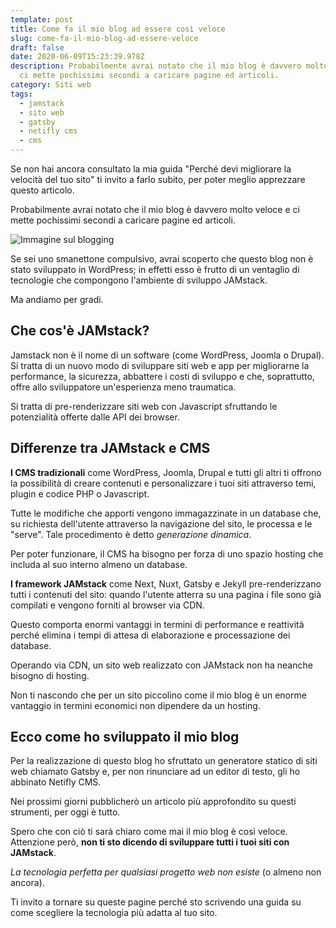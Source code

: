 ```yaml
---
template: post
title: Come fa il mio blog ad essere così veloce
slug: come-fa-il-mio-blog-ad-essere-veloce
draft: false
date: 2020-06-09T15:23:39.978Z
description: Probabilmente avrai notato che il mio blog è davvero molto veloce e
  ci mette pochissimi secondi a caricare pagine ed articoli.
category: Siti web
tags:
  - jamstack
  - sito web
  - gatsby
  - netifly cms
  - cms
---
```

Se non hai ancora consultato la mia guida "Perché devi migliorare la velocità del tuo sito" ti invito a farlo subito, per poter meglio apprezzare questo articolo.

Probabilmente avrai notato che il mio blog è davvero molto veloce e ci mette pochissimi secondi a caricare pagine ed articoli.

![Immagine sul blogging](/media/pablo-blogging.png)

Se sei uno smanettone compulsivo, avrai scoperto che questo blog non è stato sviluppato in WordPress; in effetti esso è frutto di un ventaglio di tecnologie che compongono l'ambiente di sviluppo JAMstack. 

Ma andiamo per gradi.

## Che cos'è JAMstack?

Jamstack non è il nome di un software (come WordPress, Joomla o Drupal). Si tratta di un nuovo modo di sviluppare siti web e app per migliorarne la performance, la sicurezza, abbattere i costi di sviluppo e che, soprattutto, offre allo sviluppatore un'esperienza meno traumatica.

Si tratta di pre-renderizzare siti web con Javascript sfruttando le potenzialità offerte dalle API dei browser.

## Differenze tra JAMstack e CMS

**I CMS tradizionali** come WordPress, Joomla, Drupal e tutti gli altri ti offrono la possibilità di creare contenuti e personalizzare i tuoi siti attraverso temi, plugin e codice PHP o Javascript.

Tutte le modifiche che apporti vengono immagazzinate in un database che, su richiesta dell'utente attraverso la navigazione del sito, le processa e le "serve". Tale procedimento è detto *generazione dinamica*.

Per poter funzionare, il CMS ha bisogno per forza di uno spazio hosting che includa al suo interno almeno un database.

**I framework JAMstack** come Next, Nuxt, Gatsby e Jekyll pre-renderizzano tutti i contenuti del sito: quando l'utente atterra su una pagina i file sono già compilati e vengono forniti al browser via CDN.

Questo comporta enormi vantaggi in termini di performance e reattività perché elimina i tempi di attesa di elaborazione e processazione dei database.

Operando via CDN, un sito web realizzato con JAMstack non ha neanche bisogno di hosting.

Non ti nascondo che per un sito piccolino come il mio blog è un enorme vantaggio in termini economici non dipendere da un hosting.

## Ecco come ho sviluppato il mio blog

Per la realizzazione di questo blog ho sfruttato un generatore statico di siti web chiamato Gatsby e, per non rinunciare ad un editor di testo, gli ho abbinato Netifly CMS.

Nei prossimi giorni pubblicherò un articolo più approfondito su questi strumenti, per oggi è tutto.

Spero che con ciò ti sarà chiaro come mai il mio blog è così veloce. Attenzione però, **non ti sto dicendo di sviluppare tutti i tuoi siti con JAMstack**. 

*La tecnologia perfetta per qualsiasi progetto web non esiste* (o almeno non ancora). 

Ti invito a tornare su queste pagine perché sto scrivendo una guida su come scegliere la tecnologia più adatta al tuo sito.